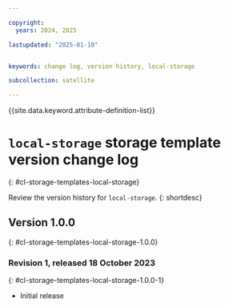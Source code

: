 ```yaml
---

copyright:
  years: 2024, 2025

lastupdated: "2025-01-10"


keywords: change log, version history, local-storage

subcollection: satellite

---
```


{{site.data.keyword.attribute-definition-list}}

<!-- The content in this topic is auto-generated except for reuse-snippets indicated with {[ ]}. -->

# `local-storage` storage template version change log
{: #cl-storage-templates-local-storage}

Review the version history for `local-storage`.
{: shortdesc}



## Version 1.0.0
{: #cl-storage-templates-local-storage-1.0.0}


### Revision 1, released 18 October 2023
{: #cl-storage-templates-local-storage-1.0.0-1}

- Initial release

